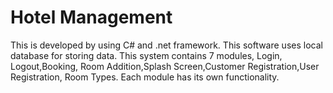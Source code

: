 # Hotel Management
This is developed by using C# and .net framework.
This software uses local database for storing data.
This system contains 7 modules, Login, Logout,Booking, Room Addition,Splash Screen,Customer Registration,User Registration, Room Types.
Each module has its own functionality.

